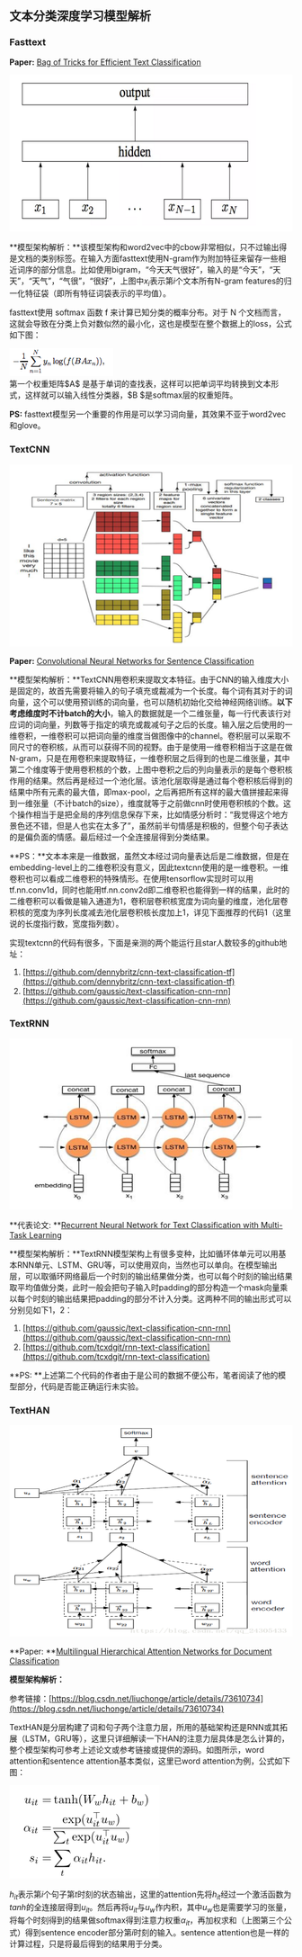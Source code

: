 ## 文本分类深度学习模型解析

### Fasttext

**Paper:** [Bag of Tricks for Efficient Text Classification](https://arxiv.org/pdf/1607.01759v2.pdf)

![](./image/fasttext.png)

**模型架构解析：**该模型架构和word2vec中的cbow非常相似，只不过输出得是文档的类别标签。在输入方面fasttext使用N-gram作为附加特征来留存一些相近词序的部分信息。比如使用bigram，“今天天气很好”，输入的是“今天”，“天天”，“天气”，“气很”，“很好”，上图中$x_i$表示第$i​$个文本所有N-gram features的归一化特征袋（即所有特征词袋表示的平均值）。

fasttext使用 softmax 函数 f 来计算已知分类的概率分布。对于 N 个文档而言，这就会导致在分类上负对数似然的最小化，这也是模型在整个数据上的loss，公式如下图：

<div style="align: center">
    <img src="./image/eq_1.png">
</div>
第一个权重矩阵$A$ 是基于单词的查找表，这样可以把单词平均转换到文本形式，这样就可以输入线性分类器，$B $是softmax层的权重矩阵。

**PS:** fasttext模型另一个重要的作用是可以学习词向量，其效果不亚于word2vec和glove。



### TextCNN

![](./image/textcnn.png)



**Paper:** [Convolutional Neural Networks for Sentence Classification](https://arxiv.org/pdf/1408.5882.pdf)

**模型架构解析：**TextCNN用卷积来提取文本特征。由于CNN的输入维度大小是固定的，故首先需要将输入的句子填充或裁减为一个长度。每个词有其对于的词向量，这个可以使用预训练的词向量，也可以随机初始化交给神经网络训练。**以下考虑维度时不计batch的大小**，输入的数据就是一个二维张量，每一行代表该行对应词的词向量，列数等于指定的填充或裁减句子之后的长度。输入层之后使用的一维卷积，一维卷积可以把词向量的维度当做图像中的channel。卷积层可以采取不同尺寸的卷积核，从而可以获得不同的视野。由于是使用一维卷积相当于这是在做N-gram，只是在用卷积来提取特征，一维卷积层之后得到的也是二维张量，其中第二个维度等于使用卷积核的个数，上图中卷积之后的列向量表示的是每个卷积核作用的结果。然后再是经过一个池化层。该池化层取得是通过每个卷积核后得到的结果中所有元素的最大值，即max-pool，之后再把所有这样的最大值拼接起来得到一维张量（不计batch的size），维度就等于之前做cnn时使用卷积核的个数。这个操作相当于是把全局的序列信息保存下来，比如情感分析时：“我觉得这个地方景色还不错，但是人也实在太多了”，虽然前半句情感是积极的，但整个句子表达的是偏负面的情感。最后经过一个全连接层得到分类结果。

**PS：**文本本来是一维数据，虽然文本经过词向量表达后是二维数据，但是在embedding-level上的二维卷积没有意义，因此textcnn使用的是一维卷积。一维卷积也可以看成二维卷积的特殊情形。在使用tensorflow实现时可以用tf.nn.conv1d，同时也能用tf.nn.conv2d即二维卷积也能得到一样的结果，此时的二维卷积可以看做是输入通道为1，卷积层卷积核宽度为词向量的维度，池化层卷积核的宽度为序列长度减去池化层卷积核长度加上1，详见下面推荐的代码1（这里说的长度指行数，宽度指列数）。

实现textcnn的代码有很多，下面是亲测的两个能运行且star人数较多的github地址：

1. [https://github.com/dennybritz/cnn-text-classification-tf](https://github.com/dennybritz/cnn-text-classification-tf)
2. [https://github.com/gaussic/text-classification-cnn-rnn](https://github.com/gaussic/text-classification-cnn-rnn)



### TextRNN

![](./image/textrnn.png)

**代表论文: **[Recurrent Neural Network for Text Classification with Multi-Task Learning](https://arxiv.org/pdf/1605.05101v1.pdf)

**模型架构解析：**TextRNN模型架构上有很多变种，比如循环体单元可以用基本RNN单元、LSTM、GRU等，可以使用双向，当然也可以单向。在模型输出层，可以取循环网络最后一个时刻的输出结果做分类，也可以每个时刻的输出结果取平均值做分类，此时一般会把句子输入时padding的部分构造一个mask向量乘以每个时刻的输出结果把padding的部分不计入分类。这两种不同的输出形式可以分别见如下1，2：

1. [https://github.com/gaussic/text-classification-cnn-rnn](https://github.com/gaussic/text-classification-cnn-rnn)
2. [https://github.com/tcxdgit/rnn-text-classification](https://github.com/tcxdgit/rnn-text-classification)

**PS: **上述第二个代码的作者由于是公司的数据不便公布，笔者阅读了他的模型部分，代码是否能正确运行未实验。



### TextHAN

![](./image/texthan.png)

**Paper: **[Multilingual Hierarchical Attention Networks for Document Classification](http://anthology.aclweb.org/I/I17/I17-1102.pdf)

**模型架构解析：**

参考链接：[https://blog.csdn.net/liuchonge/article/details/73610734](https://blog.csdn.net/liuchonge/article/details/73610734)

TextHAN是分层构建了词和句子两个注意力层，所用的基础架构还是RNN或其拓展（LSTM，GRU等），这里只详细解读一下HAN的注意力层具体是怎么计算的，整个模型架构可参考上述论文或参考链接或提供的源码。如图所示，word attention和sentence attention基本类似，这里已word attention为例，公式如下图：

![](./image/eq_2.png)

$h_{it}​$表示第$i​$个句子第$t​$时刻的状态输出，这里的attention先将$h_{it}​$经过一个激活函数为$tanh​$的全连接层得到$u_{it}​$。然后再将$u_{it}​$与$u_w​$作内积，其中$u_w​$也是需要学习的张量，将每个时刻得到的结果做softmax得到注意力权重$\alpha_{it}​$，再加权求和（上图第三个公式）得到sentence encoder部分第$i​$时刻的输入。sentence attention也是一样的计算过程，只是将最后得到的结果用于分类。